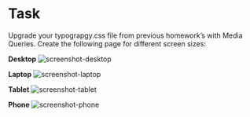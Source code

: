 # Task
Upgrade your typograpgy.css file from previous homework’s with Media Queries. Create the following page for different screen sizes:

**Desktop**
![screenshot-desktop](https://user-images.githubusercontent.com/85792514/174719395-61c9a079-eea2-4a46-aaf0-89352d864213.png)

**Laptop**
![screenshot-laptop](https://user-images.githubusercontent.com/85792514/174719444-7dc302da-7346-4e78-8ffb-ed915a3fe0b0.png)

**Tablet**
![screenshot-tablet](https://user-images.githubusercontent.com/85792514/174719479-ad386a76-e4ca-4941-9646-c661b79e528d.png)

**Phone**
![screenshot-phone](https://user-images.githubusercontent.com/85792514/174719516-1ba00a46-5b09-4610-b1c7-5c50926720d3.png)